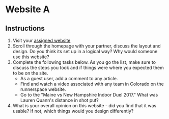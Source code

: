 # Website A

## Instructions

1. Visit your [assigned website](https://www.runnerspace.com/)
2. Scroll through the homepage with your partner, discuss the layout and design. Do you think its set up in a logical way? Why would someone use this website?
3. Complete the following tasks below. As you go the list, make sure to discuss the steps you took and if things were where you expected them to be on the site.
    * As a guest user, add a comment to any article.
    * Find and watch a video associated with any team in Colorado on the runnerspace website.
    * Go to the "Maine vs New Hampshire Indoor Duel 2017." What was Lauren Quann's distance in shot put?
4. What is your overall opinion on this website - did you find that it was usable? If not, which things would you design differently?
